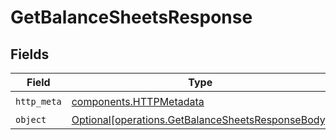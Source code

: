 # GetBalanceSheetsResponse


## Fields

| Field                                                                                                        | Type                                                                                                         | Required                                                                                                     | Description                                                                                                  |
| ------------------------------------------------------------------------------------------------------------ | ------------------------------------------------------------------------------------------------------------ | ------------------------------------------------------------------------------------------------------------ | ------------------------------------------------------------------------------------------------------------ |
| `http_meta`                                                                                                  | [components.HTTPMetadata](../../models/components/httpmetadata.md)                                           | :heavy_check_mark:                                                                                           | N/A                                                                                                          |
| `object`                                                                                                     | [Optional[operations.GetBalanceSheetsResponseBody]](../../models/operations/getbalancesheetsresponsebody.md) | :heavy_minus_sign:                                                                                           | N/A                                                                                                          |